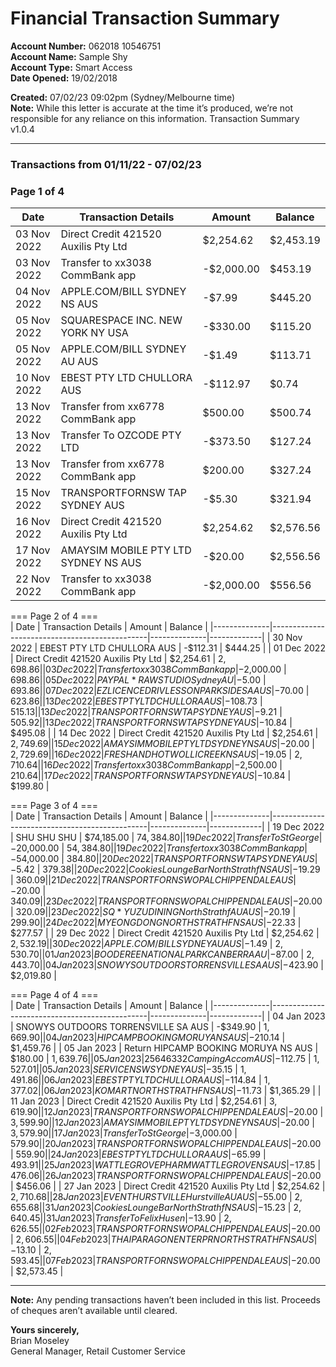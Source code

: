 # Financial Transaction Summary

**Account Number:** 062018 10546751  
**Account Name:** Sample Shy  
**Account Type:** Smart Access  
**Date Opened:** 19/02/2018  

**Created:** 07/02/23 09:02pm (Sydney/Melbourne time)  
**Note:** While this letter is accurate at the time it’s produced, we’re not responsible for any reliance on this information. Transaction Summary v1.0.4  

---

### Transactions from 01/11/22 - 07/02/23

### Page 1 of 4
| Date         | Transaction Details                           | Amount       | Balance     |
|--------------|-----------------------------------------------|--------------|-------------|
| 03 Nov 2022  | Direct Credit 421520 Auxilis Pty Ltd        | $2,254.62   | $2,453.19   |
| 03 Nov 2022  | Transfer to xx3038 CommBank app              | -$2,000.00  | $453.19     |
| 04 Nov 2022  | APPLE.COM/BILL SYDNEY NS AUS                | -$7.99      | $445.20     |
| 05 Nov 2022  | SQUARESPACE INC. NEW YORK NY USA            | -$330.00    | $115.20     |
| 05 Nov 2022  | APPLE.COM/BILL SYDNEY AU AUS                | -$1.49      | $113.71     |
| 10 Nov 2022  | EBEST PTY LTD CHULLORA AUS                  | -$112.97    | $0.74       |
| 13 Nov 2022  | Transfer from xx6778 CommBank app            | $500.00     | $500.74     |
| 13 Nov 2022  | Transfer To OZCODE PTY LTD                   | -$373.50    | $127.24     |
| 13 Nov 2022  | Transfer from xx6778 CommBank app            | $200.00     | $327.24     |
| 15 Nov 2022  | TRANSPORTFORNSW TAP SYDNEY AUS              | -$5.30      | $321.94     |
| 16 Nov 2022  | Direct Credit 421520 Auxilis Pty Ltd        | $2,254.62   | $2,576.56   |
| 17 Nov 2022  | AMAYSIM MOBILE PTY LTD SYDNEY NS AUS        | -$20.00     | $2,556.56   |
| 22 Nov 2022  | Transfer to xx3038 CommBank app              | -$2,000.00  | $556.56     |

=== Page 2 of 4 ===  
| Date         | Transaction Details                           | Amount       | Balance     |
|--------------|-----------------------------------------------|--------------|-------------|
| 30 Nov 2022  | EBEST PTY LTD CHULLORA AUS                  | -$112.31    | $444.25     |
| 01 Dec 2022  | Direct Credit 421520 Auxilis Pty Ltd        | $2,254.61   | $2,698.86   |
| 03 Dec 2022  | Transfer to xx3038 CommBank app              | -$2,000.00  | $698.86     |
| 05 Dec 2022  | PAYPAL *RAWSTUDIO Sydney AU                   | -$5.00      | $693.86     |
| 07 Dec 2022  | EZLICENCE DRIV LESSON PARKSIDE SA AUS       | -$70.00     | $623.86     |
| 13 Dec 2022  | EBEST PTY LTD CHULLORA AUS                  | -$108.73    | $515.13     |
| 13 Dec 2022  | TRANSPORTFORNSW TAP SYDNEY AUS              | -$9.21      | $505.92     |
| 13 Dec 2022  | TRANSPORTFORNSW TAP SYDNEY AUS              | -$10.84     | $495.08     |
| 14 Dec 2022  | Direct Credit 421520 Auxilis Pty Ltd        | $2,254.61   | $2,749.69   |
| 15 Dec 2022  | AMAYSIM MOBILE PTY LTD SYDNEY NS AUS        | -$20.00     | $2,729.69   |
| 16 Dec 2022  | FRESH AND HOT WOLLI CREEK NS AUS            | -$19.05     | $2,710.64   |
| 16 Dec 2022  | Transfer to xx3038 CommBank app              | -$2,500.00  | $210.64     |
| 17 Dec 2022  | TRANSPORTFORNSW TAP SYDNEY AUS              | -$10.84     | $199.80     |

=== Page 3 of 4 ===  
| Date         | Transaction Details                           | Amount       | Balance     |
|--------------|-----------------------------------------------|--------------|-------------|
| 19 Dec 2022  | SHU SHU SHU                                  | $74,185.00  | $74,384.80  |
| 19 Dec 2022  | Transfer To St George                        | -$20,000.00 | $54,384.80  |
| 19 Dec 2022  | Transfer to xx3038 CommBank app              | -$54,000.00 | $384.80     |
| 20 Dec 2022  | TRANSPORTFORNSW TAP SYDNEY AUS              | -$5.42      | $379.38     |
| 20 Dec 2022  | Cookies Lounge Bar North Strathf NS AUS      | -$19.29     | $360.09     |
| 21 Dec 2022  | TRANSPORTFORNSW OPAL CHIPPENDALE AUS        | -$20.00     | $340.09     |
| 23 Dec 2022  | TRANSPORTFORNSW OPAL CHIPPENDALE AUS        | -$20.00     | $320.09     |
| 23 Dec 2022  | SQ *YUZU DINING North Strathf AU AUS          | -$20.19     | $299.90     |
| 24 Dec 2022  | MYEONG DONG NORTH STRATHF NS AUS             | -$22.33     | $277.57     |
| 29 Dec 2022  | Direct Credit 421520 Auxilis Pty Ltd        | $2,254.62   | $2,532.19   |
| 30 Dec 2022  | APPLE.COM/BILL SYDNEY AU AUS                | -$1.49      | $2,530.70   |
| 01 Jan 2023  | BOODEREE NATIONAL PARK CANBERRA AU          | -$87.00     | $2,443.70   |
| 04 Jan 2023  | SNOWYS OUTDOORS TORRENSVILLE SA AUS         | -$423.90    | $2,019.80   |

=== Page 4 of 4 ===  
| Date         | Transaction Details                           | Amount       | Balance     |
|--------------|-----------------------------------------------|--------------|-------------|
| 04 Jan 2023  | SNOWYS OUTDOORS TORRENSVILLE SA AUS         | -$349.90    | $1,669.90   |
| 04 Jan 2023  | HIPCAMP BOOKING MORUYA NS AUS               | -$210.14    | $1,459.76   |
| 05 Jan 2023  | Return HIPCAMP BOOKING MORUYA NS AUS        | $180.00     | $1,639.76   |
| 05 Jan 2023  | 25646332 CampingAccom AUS                    | -$112.75    | $1,527.01   |
| 05 Jan 2023  | SERVICE NSW SYDNEY AUS                       | -$35.15     | $1,491.86   |
| 06 Jan 2023  | EBEST PTY LTD CHULLORA AUS                   | -$114.84    | $1,377.02   |
| 06 Jan 2023  | KOMART NORTH STRATHF NS AUS                  | -$11.73     | $1,365.29   |
| 11 Jan 2023  | Direct Credit 421520 Auxilis Pty Ltd        | $2,254.61   | $3,619.90   |
| 12 Jan 2023  | TRANSPORTFORNSW OPAL CHIPPENDALE AUS        | -$20.00     | $3,599.90   |
| 12 Jan 2023  | AMAYSIM MOBILE PTY LTD SYDNEY NS AUS        | -$20.00     | $3,579.90   |
| 17 Jan 2023  | Transfer To St George                        | -$3,000.00  | $579.90     |
| 20 Jan 2023  | TRANSPORTFORNSW OPAL CHIPPENDALE AUS        | -$20.00     | $559.90     |
| 24 Jan 2023  | EBEST PTY LTD CHULLORA AUS                  | -$65.99     | $493.91     |
| 25 Jan 2023  | WATTLE GROVE PHARM WATTLE GROVE NS AUS      | -$17.85     | $476.06     |
| 26 Jan 2023  | TRANSPORTFORNSW OPAL CHIPPENDALE AUS        | -$20.00     | $456.06     |
| 27 Jan 2023  | Direct Credit 421520 Auxilis Pty Ltd        | $2,254.62   | $2,710.68   |
| 28 Jan 2023  | EVENT HURSTVILLE Hurstville AU AUS          | -$55.00     | $2,655.68   |
| 31 Jan 2023  | Cookies Lounge Bar North Strathf NS AUS      | -$15.23     | $2,640.45   |
| 31 Jan 2023  | Transfer To Felix Husen                      | -$13.90     | $2,626.55   |
| 02 Feb 2023  | TRANSPORTFORNSW OPAL CHIPPENDALE AUS        | -$20.00     | $2,606.55   |
| 04 Feb 2023  | THAI PARAGON ENTERPR NORTH STRATHF NS AUS    | -$13.10     | $2,593.45   |
| 07 Feb 2023  | TRANSPORTFORNSW OPAL CHIPPENDALE AUS        | -$20.00     | $2,573.45   |

---  

**Note:** Any pending transactions haven’t been included in this list. Proceeds of cheques aren’t available until cleared.

**Yours sincerely,**  
Brian Moseley  
General Manager, Retail Customer Service